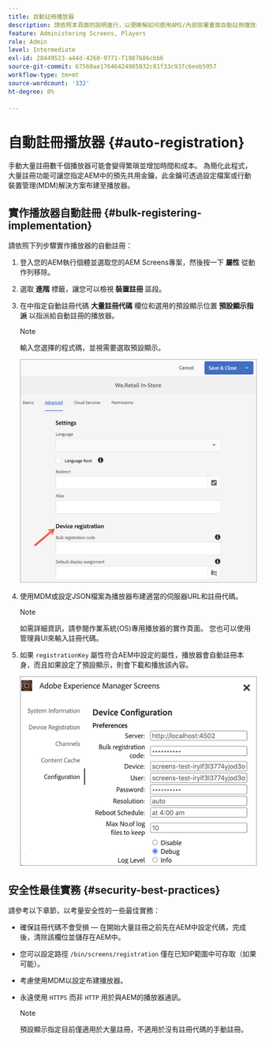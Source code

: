```yaml
---
title: 自動註冊播放器
description: 請依照本頁面的說明進行，以便瞭解如何使用AMS/內部部署畫面自動註冊播放器。
feature: Administering Screens, Players
role: Admin
level: Intermediate
exl-id: 28449523-a44d-4260-9771-f1987686cbb6
source-git-commit: 67560ae17646424985032c81f33c937c6eeb5957
workflow-type: tm+mt
source-wordcount: '332'
ht-degree: 0%

---
```


# 自動註冊播放器 {#auto-registration}

手動大量註冊數千個播放器可能會變得繁瑣並增加時間和成本。 為簡化此程式，大量註冊功能可讓您指定AEM中的預先共用金鑰，此金鑰可透過設定檔案或行動裝置管理(MDM)解決方案布建至播放器。

## 實作播放器自動註冊 {#bulk-registering-implementation}

請依照下列步驟實作播放器的自動註冊：

1. 登入您的AEM執行個體並選取您的AEM Screens專案，然後按一下 **屬性** 從動作列移除。
1. 選取 **進階** 標籤，讓您可以檢視 **裝置註冊** 區段。

1. 在中指定自動註冊代碼 **大量註冊代碼** 欄位和選用的預設顯示位置 **預設顯示指派** 以指派給自動註冊的播放器。

   >[!NOTE]
   >輸入您選擇的程式碼，並視需要選取預設顯示。

   ![影像](/help/user-guide/assets/auto-registration/auto-register1.png)
1. 使用MDM或設定JSON檔案為播放器布建適當的伺服器URL和註冊代碼。

   >[!NOTE]
   >如需詳細資訊，請參閱作業系統(OS)專用播放器的實作頁面。 您也可以使用管理員UI來輸入註冊代碼。

1. 如果 `registrationKey` 屬性符合AEM中設定的屬性，播放器會自動註冊本身，而且如果設定了預設顯示，則會下載和播放該內容。

   ![影像](/help/user-guide/assets/auto-registration/auto-register2.png)

## 安全性最佳實務 {#security-best-practices}

請參考以下章節，以考量安全性的一些最佳實務：

* 確保註冊代碼不會受損 — 在開始大量註冊之前先在AEM中設定代碼，完成後，清除該欄位並儲存在AEM中。

* 您可以設定路徑 `/bin/screens/registration` 僅在已知IP範圍中可存取（如果可能）。

* 考慮使用MDM以設定布建播放器。

* 永遠使用 `HTTPS` 而非 `HTTP` 用於與AEM的播放器通訊。

  >[!NOTE]
  >預設顯示指定目前僅適用於大量註冊，不適用於沒有註冊代碼的手動註冊。
